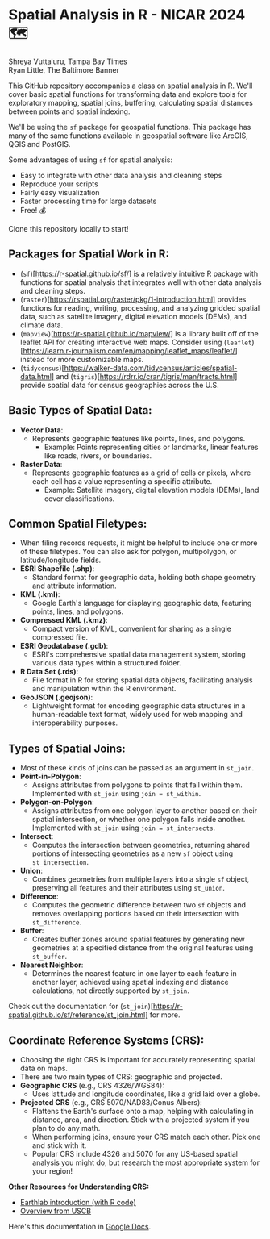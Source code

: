 # Spatial Analysis in R - NICAR 2024 🗺️

Shreya Vuttaluru, Tampa Bay Times  
Ryan Little, The Baltimore Banner

This GitHub repository accompanies a class on spatial analysis in R. We'll cover basic spatial functions for transforming data and explore tools for exploratory mapping, spatial joins, buffering, calculating spatial distances between points and spatial indexing.

We'll be using the `sf` package for geospatial functions. This package has many of the same functions available in geospatial software like ArcGIS, QGIS and PostGIS.

Some advantages of using `sf` for spatial analysis:

- Easy to integrate with other data analysis and cleaning steps
- Reproduce your scripts
- Fairly easy visualization
- Faster processing time for large datasets
- Free! 💰

Clone this repository locally to start!

## Packages for Spatial Work in R:
- (`sf`)[https://r-spatial.github.io/sf/] is a relatively intuitive R package with functions for spatial analysis that integrates well with other data analysis and cleaning steps.
- (`raster`)[https://rspatial.org/raster/pkg/1-introduction.html] provides functions for reading, writing, processing, and analyzing gridded spatial data, such as satellite imagery, digital elevation models (DEMs), and climate data.
- (`mapview`)[https://r-spatial.github.io/mapview/] is a library built off of the leaflet API for creating interactive web maps. Consider using (`leaflet`)[https://learn.r-journalism.com/en/mapping/leaflet_maps/leaflet/] instead for more customizable maps.
- (`tidycensus`)[https://walker-data.com/tidycensus/articles/spatial-data.html] and (`tigris`)[https://rdrr.io/cran/tigris/man/tracts.html] provide spatial data for census geographies across the U.S.

## Basic Types of Spatial Data:
- **Vector Data**: 
  - Represents geographic features like points, lines, and polygons.
    - Example: Points representing cities or landmarks, linear features like roads, rivers, or boundaries.
- **Raster Data**:
  - Represents geographic features as a grid of cells or pixels, where each cell has a value representing a specific attribute.
    - Example: Satellite imagery, digital elevation models (DEMs), land cover classifications.

## Common Spatial Filetypes:
- When filing records requests, it might be helpful to include one or more of these filetypes. You can also ask for polygon, multipolygon, or latitude/longitude fields.
- **ESRI Shapefile (.shp)**: 
  - Standard format for geographic data, holding both shape geometry and attribute information.
- **KML (.kml)**: 
  - Google Earth's language for displaying geographic data, featuring points, lines, and polygons.
- **Compressed KML (.kmz)**: 
  - Compact version of KML, convenient for sharing as a single compressed file.
- **ESRI Geodatabase (.gdb)**: 
  - ESRI's comprehensive spatial data management system, storing various data types within a structured folder.
- **R Data Set (.rds)**: 
  - File format in R for storing spatial data objects, facilitating analysis and manipulation within the R environment.
- **GeoJSON (.geojson)**: 
  - Lightweight format for encoding geographic data structures in a human-readable text format, widely used for web mapping and interoperability purposes.

## Types of Spatial Joins:
- Most of these kinds of joins can be passed as an argument in `st_join`.
- **Point-in-Polygon**: 
  - Assigns attributes from polygons to points that fall within them. Implemented with `st_join` using `join = st_within`.
- **Polygon-on-Polygon**:
  - Assigns attributes from one polygon layer to another based on their spatial intersection, or whether one polygon falls inside another. Implemented with `st_join` using `join = st_intersects`.
- **Intersect**:
  - Computes the intersection between geometries, returning shared portions of intersecting geometries as a new `sf` object using `st_intersection`.
- **Union**:
  - Combines geometries from multiple layers into a single `sf` object, preserving all features and their attributes using `st_union`.
- **Difference**:
  - Computes the geometric difference between two `sf` objects and removes overlapping portions based on their intersection with `st_difference`.
- **Buffer**:
  - Creates buffer zones around spatial features by generating new geometries at a specified distance from the original features using `st_buffer`.
- **Nearest Neighbor**:
  - Determines the nearest feature in one layer to each feature in another layer, achieved using spatial indexing and distance calculations, not directly supported by `st_join`.

Check out the documentation for (`st_join`)[https://r-spatial.github.io/sf/reference/st_join.html] for more.

## Coordinate Reference Systems (CRS):
- Choosing the right CRS is important for accurately representing spatial data on maps.
- There are two main types of CRS: geographic and projected.
- **Geographic CRS** (e.g., CRS 4326/WGS84):
  - Uses latitude and longitude coordinates, like a grid laid over a globe.
- **Projected CRS** (e.g., CRS 5070/NAD83/Conus Albers):
  - Flattens the Earth's surface onto a map, helping with calculating in distance, area, and direction. Stick with a projected system if you plan to do any math.
  - When performing joins, ensure your CRS match each other. Pick one and stick with it.
  - Popular CRS include 4326 and 5070 for any US-based spatial analysis you might do, but research the most appropriate system for your region!

**Other Resources for Understanding CRS:**
- [Earthlab introduction (with R code)](https://www.earthdatascience.org/courses/use-data-open-source-python/intro-vector-data-python/spatial-data-vector-shapefiles/)
- [Overview from USCB](https://www.census.gov/programs-surveys/geography/guidance/geo-areas/national-geospatial-data-standards.html)

Here's this documentation in [Google Docs](https://docs.google.com/document/d/1pilPhRDHUpVOgeCBC6X0y8-9vC7yl5SYmuEfEytSYy8/edit?usp=sharing).